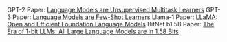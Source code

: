 GPT-2 Paper: [Language Models are Unsupervised Multitask Learners](https://d4mucfpksywv.cloudfront.net/better-language-models/language_models_are_unsupervised_multitask_learners.pdf)
GPT-3 Paper: [Language Models are Few-Shot Learners](https://arxiv.org/pdf/2005.14165)
Llama-1 Paper: [LLaMA: Open and Efficient Foundation Language Models](https://arxiv.org/pdf/2302.13971)
BitNet b1.58 Paper: [The Era of 1-bit LLMs: All Large Language Models are in 1.58 Bits](https://arxiv.org/pdf/2402.17764)